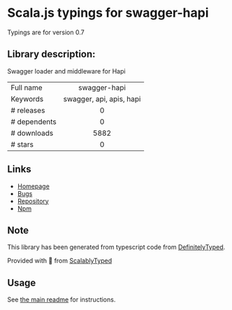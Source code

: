 
# Scala.js typings for swagger-hapi

Typings are for version 0.7

## Library description:
Swagger loader and middleware for Hapi

|                    |                 |
| ------------------ | :-------------: |
| Full name          | swagger-hapi |
| Keywords           | swagger, api, apis, hapi |
| # releases         | 0 |
| # dependents       | 0 |
| # downloads        | 5882 |
| # stars            | 0 |

## Links
- [Homepage](https://github.com/apigee-127/swagger-hapi#readme)
- [Bugs](https://github.com/apigee-127/swagger-hapi/issues)
- [Repository](https://github.com/apigee-127/swagger-hapi)
- [Npm](https://www.npmjs.com/package/swagger-hapi)
    


## Note
This library has been generated from typescript code from [DefinitelyTyped](https://definitelytyped.org).

Provided with :purple_heart: from [ScalablyTyped](https://github.com/oyvindberg/ScalablyTyped)

## Usage
See [the main readme](../../readme.md) for instructions.


